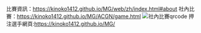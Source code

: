 比賽資訊：https://kinoko1412.github.io/MG/web/zh/index.html#about
社內比賽：https://kinoko1412.github.io/MG/ACGN/game.html
![社內比賽qrcode](https://i.imgur.com/UU6gvd5.png)
押注選手網頁:https://kinoko1412.github.io/MG/
